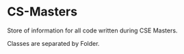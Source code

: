 # CS-Masters


Store of information for all code written during CSE Masters.

Classes are separated by Folder. 
